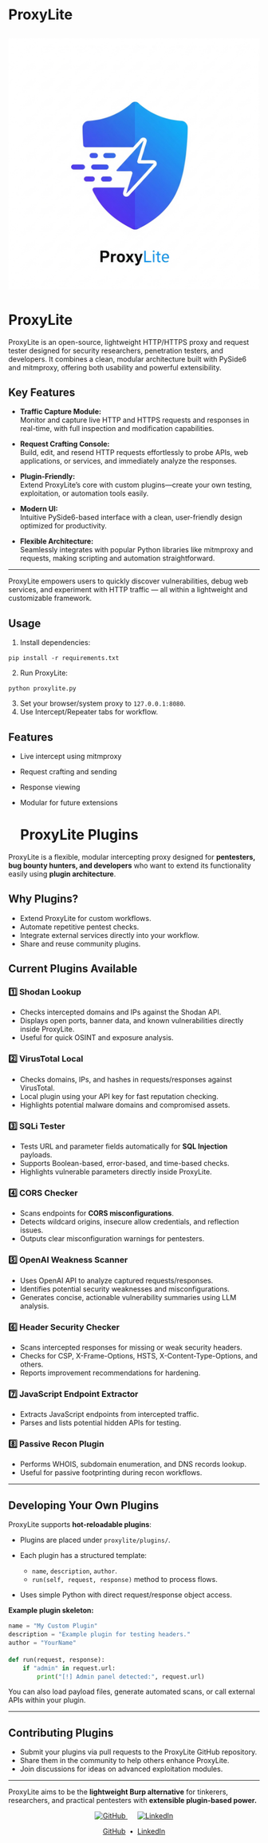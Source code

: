# ProxyLite
![logo](proxylite/assets/proxylite_logo.png)
---
# ProxyLite

ProxyLite is an open-source, lightweight HTTP/HTTPS proxy and request tester designed for security researchers, penetration testers, and developers. It combines a clean, modular architecture built with PySide6 and mitmproxy, offering both usability and powerful extensibility.

## Key Features

- **Traffic Capture Module:**  
  Monitor and capture live HTTP and HTTPS requests and responses in real-time, with full inspection and modification capabilities.

- **Request Crafting Console:**  
  Build, edit, and resend HTTP requests effortlessly to probe APIs, web applications, or services, and immediately analyze the responses.

- **Plugin-Friendly:**  
  Extend ProxyLite’s core with custom plugins—create your own testing, exploitation, or automation tools easily.

- **Modern UI:**  
  Intuitive PySide6-based interface with a clean, user-friendly design optimized for productivity.

- **Flexible Architecture:**  
  Seamlessly integrates with popular Python libraries like mitmproxy and requests, making scripting and automation straightforward.

---

ProxyLite empowers users to quickly discover vulnerabilities, debug web services, and experiment with HTTP traffic — all within a lightweight and customizable framework.


## Usage
1. Install dependencies:
```
pip install -r requirements.txt
```
2. Run ProxyLite:
```
python proxylite.py
```
3. Set your browser/system proxy to `127.0.0.1:8080`.
4. Use Intercept/Repeater tabs for workflow.

## Features
- Live intercept using mitmproxy
- Request crafting and sending
- Response viewing
- Modular for future extensions

  # ProxyLite Plugins

ProxyLite is a flexible, modular intercepting proxy designed for **pentesters, bug bounty hunters, and developers** who want to extend its functionality easily using **plugin architecture**.

## Why Plugins?

* Extend ProxyLite for custom workflows.
* Automate repetitive pentest checks.
* Integrate external services directly into your workflow.
* Share and reuse community plugins.

## Current Plugins Available

### 1️⃣ Shodan Lookup

* Checks intercepted domains and IPs against the Shodan API.
* Displays open ports, banner data, and known vulnerabilities directly inside ProxyLite.
* Useful for quick OSINT and exposure analysis.

### 2️⃣ VirusTotal Local

* Checks domains, IPs, and hashes in requests/responses against VirusTotal.
* Local plugin using your API key for fast reputation checking.
* Highlights potential malware domains and compromised assets.

### 3️⃣ SQLi Tester

* Tests URL and parameter fields automatically for **SQL Injection** payloads.
* Supports Boolean-based, error-based, and time-based checks.
* Highlights vulnerable parameters directly inside ProxyLite.

### 4️⃣ CORS Checker

* Scans endpoints for **CORS misconfigurations**.
* Detects wildcard origins, insecure allow credentials, and reflection issues.
* Outputs clear misconfiguration warnings for pentesters.

### 5️⃣ OpenAI Weakness Scanner

* Uses OpenAI API to analyze captured requests/responses.
* Identifies potential security weaknesses and misconfigurations.
* Generates concise, actionable vulnerability summaries using LLM analysis.

### 6️⃣ Header Security Checker

* Scans intercepted responses for missing or weak security headers.
* Checks for CSP, X-Frame-Options, HSTS, X-Content-Type-Options, and others.
* Reports improvement recommendations for hardening.

### 7️⃣ JavaScript Endpoint Extractor

* Extracts JavaScript endpoints from intercepted traffic.
* Parses and lists potential hidden APIs for testing.

### 8️⃣ Passive Recon Plugin

* Performs WHOIS, subdomain enumeration, and DNS records lookup.
* Useful for passive footprinting during recon workflows.

---

## Developing Your Own Plugins

ProxyLite supports **hot-reloadable plugins**:

* Plugins are placed under `proxylite/plugins/`.
* Each plugin has a structured template:

  * `name`, `description`, `author`.
  * `run(self, request, response)` method to process flows.
* Uses simple Python with direct request/response object access.

**Example plugin skeleton:**

```python
name = "My Custom Plugin"
description = "Example plugin for testing headers."
author = "YourName"

def run(request, response):
    if "admin" in request.url:
        print("[!] Admin panel detected:", request.url)
```

You can also load payload files, generate automated scans, or call external APIs within your plugin.

---

## Contributing Plugins

* Submit your plugins via pull requests to the ProxyLite GitHub repository.
* Share them in the community to help others enhance ProxyLite.
* Join discussions for ideas on advanced exploitation modules.

---

ProxyLite aims to be the **lightweight Burp alternative** for tinkerers, researchers, and practical pentesters with **extensible plugin-based power.**

<p align="center">
  <a href="https://github.com/YourUsername">
    <img src="https://img.icons8.com/ios-glyphs/90/github.png" alt="GitHub" width="50" height="50">
  </a>
  &nbsp;&nbsp;&nbsp;&nbsp;
  <a href="https://www.linkedin.com/in/YourLinkedIn/">
    <img src="https://img.icons8.com/ios-filled/90/linkedin.png" alt="LinkedIn" width="50" height="50">
  </a>
</p>

<p align="center">
  <a href="https://github.com/YourUsername">GitHub</a> &nbsp;&bull;&nbsp;
  <a href="https://www.linkedin.com/in/YourLinkedIn/">LinkedIn</a>
</p>

